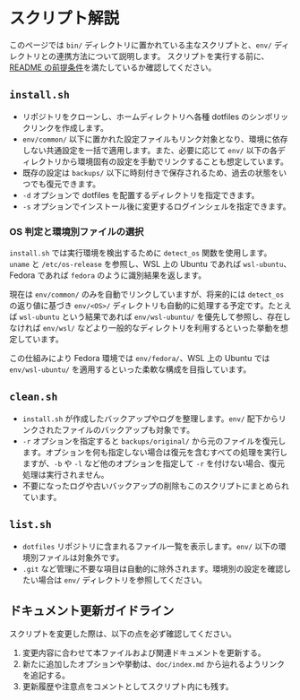 # スクリプト解説

このページでは `bin/` ディレクトリに置かれている主なスクリプトと、`env/` ディレクトリとの連携方法について説明します。
スクリプトを実行する前に、[README の前提条件](../../README.md#prerequisites)を満たしているか確認してください。

## `install.sh`

- リポジトリをクローンし、ホームディレクトリへ各種 dotfiles のシンボリックリンクを作成します。
- `env/common/` 以下に置かれた設定ファイルもリンク対象となり、環境に依存しない共通設定を一括で適用します。また、必要に応じて `env/` 以下の各ディレクトリから環境固有の設定を手動でリンクすることも想定しています。
- 既存の設定は `backups/` 以下に時刻付きで保存されるため、過去の状態をいつでも復元できます。
- `-d` オプションで dotfiles を配置するディレクトリを指定できます。
- `-s` オプションでインストール後に変更するログインシェルを指定できます。

### OS 判定と環境別ファイルの選択 <a id="os-detection"></a>

`install.sh` では実行環境を検出するために `detect_os` 関数を使用します。`uname` と `/etc/os-release` を参照し、WSL 上の Ubuntu であれば `wsl-ubuntu`、Fedora であれば `fedora` のように識別結果を返します。

現在は `env/common/` のみを自動でリンクしていますが、将来的には `detect_os` の返り値に基づき `env/<OS>/` ディレクトリも自動的に処理する予定です。たとえば `wsl-ubuntu` という結果であれば `env/wsl-ubuntu/` を優先して参照し、存在しなければ `env/wsl/` などより一般的なディレクトリを利用するといった挙動を想定しています。

この仕組みにより Fedora 環境では `env/fedora/`、WSL 上の Ubuntu では `env/wsl-ubuntu/` を適用するといった柔軟な構成を目指しています。

## `clean.sh`

- `install.sh` が作成したバックアップやログを整理します。`env/` 配下からリンクされたファイルのバックアップも対象です。
- `-r` オプションを指定すると `backups/original/` から元のファイルを復元します。オプションを何も指定しない場合は復元を含むすべての処理を実行しますが、`-b` や `-l` など他のオプションを指定して `-r` を付けない場合、復元処理は実行されません。
- 不要になったログや古いバックアップの削除もこのスクリプトにまとめられています。

## `list.sh`

- `dotfiles` リポジトリに含まれるファイル一覧を表示します。`env/` 以下の環境別ファイルは対象外です。
- `.git` など管理に不要な項目は自動的に除外されます。環境別の設定を確認したい場合は `env/` ディレクトリを参照してください。

## ドキュメント更新ガイドライン

スクリプトを変更した際は、以下の点を必ず確認してください。

1. 変更内容に合わせて本ファイルおよび関連ドキュメントを更新する。
2. 新たに追加したオプションや挙動は、`doc/index.md` から辿れるようリンクを追記する。
3. 更新履歴や注意点をコメントとしてスクリプト内にも残す。

